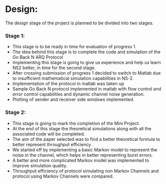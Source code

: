 # Design:

The design stage of the project is planned to be divided into two stages.

### Stage 1:
* This stage is to be ready in time for evaluation of progress 1.
* The idea behind this stage is to complete the code and simulation of the Go Back N ARQ Protocol
* Implementing this stage is going to give us experience and help us learn NS2 better, in time for the second stage.
* After crossing submission of progress 1 decided to switch to Matlab due to insufficient mathematical simulation capabilities in NS-2.
* Implementation of the protocol in matlab was taken up
* Sample Go Back N protocol implemented in matlab with flow control and error control capabilities and dynamic channel noise generation.
* Plotting of sender and receiver side windows implemented.


### Stage 2:
* This stage is going to mark the completion of the Mini Project.
* At the end of this stage the theoretical simulations along with all the associated code will be completed.
* The aim of the paper selected was to find a better theoretical formula to better represent throughput efficiency .
* We started off by implementing a basic Markov model to represent the noise in the channel, which helps in better representing burst errors.
* A better and more complicated Markov model was implemented to improve simulation quality.
* Throughput efficiency of protocol simulating non Markov Channels and protocol using Markov Channels were compared.
